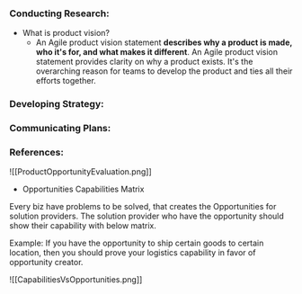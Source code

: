 ### Conducting Research:
- What is product vision?
	- An Agile product vision statement **describes why a product is made, who it's for, and what makes it different**. An Agile product vision statement provides clarity on why a product exists. It's the overarching reason for teams to develop the product and ties all their efforts together.

### Developing Strategy:

### Communicating Plans:


### References:

![[ProductOpportunityEvaluation.png]]


- Opportunities Capabilities Matrix

Every biz have problems to be solved, that creates the Opportunities for solution providers.
The solution provider who have the opportunity should show their capability with below matrix. 

Example: If you have the opportunity to ship certain goods to certain location, then you should prove your logistics capability in favor of opportunity creator.

![[CapabilitiesVsOpportunities.png]]